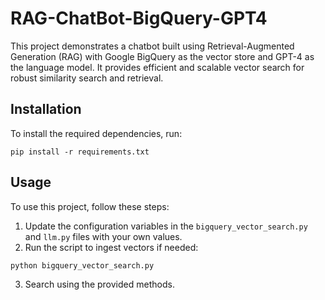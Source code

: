 # RAG-ChatBot-BigQuery-GPT4

This project demonstrates a chatbot built using Retrieval-Augmented Generation (RAG) with Google BigQuery as the vector store and GPT-4 as the language model. It provides efficient and scalable vector search for robust similarity search and retrieval.

## Installation
To install the required dependencies, run:
```
pip install -r requirements.txt
```

## Usage
To use this project, follow these steps:

1. Update the configuration variables in the `bigquery_vector_search.py` and `llm.py` files with your own values.
2. Run the script to ingest vectors if needed:
```bash
python bigquery_vector_search.py
```
3. Search using the provided methods.
